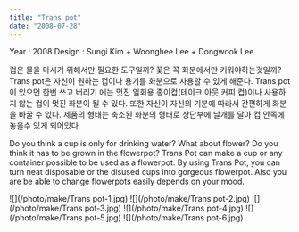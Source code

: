 ```yaml
---
title: "Trans pot"
date: "2008-07-28"
---
```


Year : 2008 
Design : Sungi Kim + Woonghee Lee + Dongwook Lee

컵은 물을 마시기 위해서만 필요한 도구일까? 꽃은 꼭 화분에서만 키워야하는것일까? Trans pot은 자신이 원하는 컵이나 용기를 화분으로 사용할 수 있게 해준다. Trans pot이 있으면 한번 쓰고 버리기 에는 멋진 일회용 종이컵(테이크 아웃 커피 컵)이나 사용하지 않는 컵이 멋진 화분이 될 수 있다. 또한 자신이 자신의 기분에 따라서 간편하게 화분을 바꿀 수 있다. 제품의 형태는 축소된 화분의 형태로 상단부에 날개를 달아 컵 안쪽에 놓을수 있게 되어있다.

Do you think a cup is only for drinking water? What about flower? Do you think it has to be grown in the flowerpot? Trans Pot can make a cup or any container possible to be used as a flowerpot. By using Trans Pot, you can turn neat disposable or the disused cups into gorgeous flowerpot. Also you are be able to change flowerpots easily depends on your mood.

![](/photo/make/Trans pot-1.jpg)
![](/photo/make/Trans pot-2.jpg)
![](/photo/make/Trans pot-3.jpg)
![](/photo/make/Trans pot-4.jpg)
![](/photo/make/Trans pot-5.jpg)
![](/photo/make/Trans pot-6.jpg)
